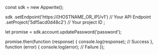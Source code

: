 const sdk = new Appwrite();

sdk
    .setEndpoint('https://[HOSTNAME_OR_IP]/v1') // Your API Endpoint
    .setProject('5df5acd0d48c2') // Your project ID
;

let promise = sdk.account.updatePassword('password');

promise.then(function (response) {
    console.log(response); // Success
}, function (error) {
    console.log(error); // Failure
});